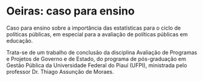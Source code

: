 # Oeiras: caso para ensino
Caso para ensino sobre a importância das estatísticas para o ciclo de políticas públicas, em especial para a avaliação de políticas públicas em educação.

Trata-se de um trabalho de conclusão da disciplina Avaliação de Programas e Projetos de Governo e de Estado, do programa de pós-graduação em Gestão Pública da Universidade Federal do Piauí (UFPI), ministrada pelo professor Dr. Thiago Assunção de Moraes.

